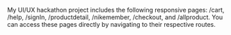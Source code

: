 My UI/UX hackathon project includes the following responsive pages: /cart, /help, /signIn, /productdetail, /nikemember, /checkout, and /allproduct. You can access these pages directly by navigating to their respective routes.
